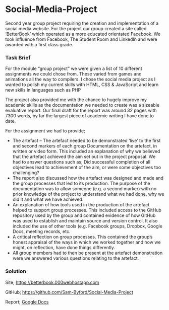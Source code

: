 # Social-Media-Project

Second year group project requiring the creation and implementation of a social media website. For the project our group created a site called ‘BetterBook’ which operated as a more educated orientated Facebook. We took influence from Facebook, The Student Room and LinkedIn and were awarded with a first class grade.

<h3>Task Brief</h3>

For the module “group project” we were given a list of 10 different assignments we could chose from. These varied from games and animations all the way to compilers. I chose the social media project as I wanted to polish my current skills with HTML, CSS & JavaScript and learn new skills in languages such as PHP

The project also provided me with the chance to hugely improve my academic skills as the documentation we needed to create was a sizeable evaluative report. Our final draft for the report was around 32 pages with 7300 words, by far the largest piece of academic writing I have done to date.

For the assignment we had to provide;

<ul>
<li>The artefact – The artefact needed to be demonstrated ‘live’ to the first and second markers of each group
Documentation on the artefact, in written or video form. This included an explanation of why we believed that the artefact achieved the aim set out in the project proposal. We had to answer questions such as; Did successful completion of all objectives lead to achievement of the aim, or were some objectives too challenging? </li>
<li>The report also discussed how the artefact was designed and made and the group processes that led to its production. The purpose of the documentation was to allow someone (e.g. a second marker) with no prior knowledge of the project to understand what we had done, why we did it and what we have achieved.</li>
<li>An explanation of how tools used in the production of the artefact helped to support group processes. This included access to the GitHub repository used by the group and contained evidence of how GitHub was used to establish and maintain source and version control. It also included the use of other tools (e.g. Facebook groups, Dropbox, Google Docs, meeting records, etc.</li>
<li>A critical reflection on group processes. This contained the group’s honest appraisal of the ways in which we worked together and how we might, on reflection, have done things differently.</li>
<li>All group members had to then be present at the artefact demonstration were we answered various questions relating to the artefact.</li>
</ul>

<h3>Solution</h3>

Site; https://betterbook.000webhostapp.com

GitHub; https://github.com/Sam-Byford/Social-Media-Project

Report; <a href="https://docs.google.com/document/d/1QBMQIPz_trMcna2ht45sYuvGWUlKkKn5U6lZJLxH35E/edit?usp=sharing">Google Docs</a>
